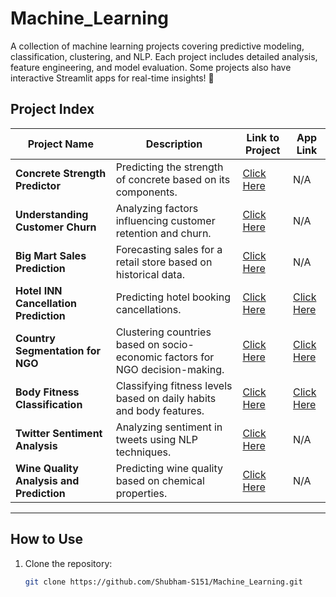 # Machine_Learning  

A collection of machine learning projects covering predictive modeling, classification, clustering, and NLP. Each project includes detailed analysis, feature engineering, and model evaluation. Some projects also have interactive Streamlit apps for real-time insights! 🚀

## Project Index  

| **Project Name**                                  | **Description**                                                                 | **Link to Project**  | **App Link**  |
|--------------------------------------------------|---------------------------------------------------------------------------------|----------------------|---------------|
| **Concrete Strength Predictor**                  | Predicting the strength of concrete based on its components.                    | [Click Here](https://github.com/Shubham-S151/Machine_Learning/blob/main/Concrete%20Compressive%20Strength.ipynb)      | N/A           |
| **Understanding Customer Churn**                 | Analyzing factors influencing customer retention and churn.                      | [Click Here](https://github.com/Shubham-S151/Machine_Learning/blob/main/Customer%20Churn%20Case%20Study-ML.ipynb)      | N/A           |
| **Big Mart Sales Prediction**                    | Forecasting sales for a retail store based on historical data.                   | [Click Here](https://github.com/Shubham-S151/Machine_Learning/blob/main/Big_mart%20sales%20case%20study.ipynb)      | N/A           |
| **Hotel INN Cancellation Prediction**            | Predicting hotel booking cancellations.                                         | [Click Here](https://github.com/Shubham-S151/Machine_Learning/blob/main/Hotel%20cancellation%20case%20study.ipynb)      | [Click Here](https://hotel-inn-cancellation-prediction.streamlit.app/) |
| **Country Segmentation for NGO**                 | Clustering countries based on socio-economic factors for NGO decision-making.   | [Click Here](https://github.com/Shubham-S151/Machine_Learning/blob/main/country%20data%20segmentation%20using%20socio%20economic%20factors.ipynb)      | [Click Here](https://ngo-customer-segmentation-by-socioeconomic-status.streamlit.app/) |
| **Body Fitness Classification**                  | Classifying fitness levels based on daily habits and body features.              | [Click Here](https://github.com/Shubham-S151/Machine_Learning/blob/main/Body%20Fitness%20Multi-Class%20Classification.ipynb)      | [Click Here](https://fit-forecaster.streamlit.app/) |
| **Twitter Sentiment Analysis**                   | Analyzing sentiment in tweets using NLP techniques.                             | [Click Here](https://github.com/Shubham-S151/Machine_Learning/blob/main/Twitter_Sentiment_Analysis.ipynb)      | N/A           |
| **Wine Quality Analysis and Prediction**         | Predicting wine quality based on chemical properties.                            | [Click Here](https://github.com/Shubham-S151/Machine_Learning/blob/main/Wine%20Quality%20Analysis%20and%20Prediction)      | N/A           |

---

## How to Use  

1. Clone the repository:  
   ```bash
   git clone https://github.com/Shubham-S151/Machine_Learning.git
